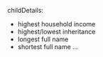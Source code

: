childDetails:

- highest household income
- highest/lowest inheritance
- longest full name
- shortest full name
...